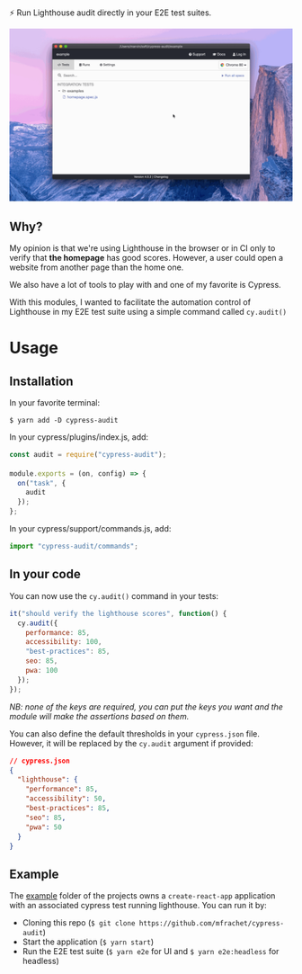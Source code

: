 :zap: Run Lighthouse audit directly in your E2E test suites.

![cypress audit](./example/cypress-audit.gif)

## Why?

My opinion is that we're using Lighthouse in the browser or in CI only to verify that **the homepage** has good scores. However, a user could open a website from another page than the home one.

We also have a lot of tools to play with and one of my favorite is Cypress.

With this modules, I wanted to facilitate the automation control of Lighthouse in my E2E test suite using a simple command called `cy.audit()`

# Usage

## Installation

In your favorite terminal:

```
$ yarn add -D cypress-audit
```

In your cypress/plugins/index.js, add:

```javascript
const audit = require("cypress-audit");

module.exports = (on, config) => {
  on("task", {
    audit
  });
};
```

In your cypress/support/commands.js, add:

```javascript
import "cypress-audit/commands";
```

## In your code

You can now use the `cy.audit()` command in your tests:

```javascript
it("should verify the lighthouse scores", function() {
  cy.audit({
    performance: 85,
    accessibility: 100,
    "best-practices": 85,
    seo: 85,
    pwa: 100
  });
});
```

_NB: none of the keys are required, you can put the keys you want and the module will make the assertions based on them._

You can also define the default thresholds in your `cypress.json` file. However, it will be replaced by the `cy.audit` argument if provided:

```json
// cypress.json
{
  "lighthouse": {
    "performance": 85,
    "accessibility": 50,
    "best-practices": 85,
    "seo": 85,
    "pwa": 50
  }
}
```

## Example

The [example](./example) folder of the projects owns a `create-react-app` application with an associated cypress test running lighthouse.
You can run it by:

- Cloning this repo (`$ git clone https://github.com/mfrachet/cypress-audit`)
- Start the application (`$ yarn start`)
- Run the E2E test suite (`$ yarn e2e` for UI and `$ yarn e2e:headless` for headless)
